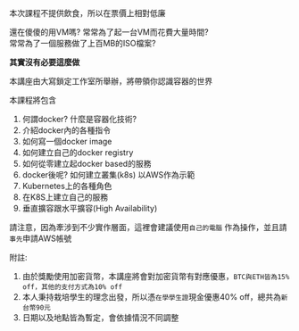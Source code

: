 <p color="red">本次課程不提供飲食，所以在票價上相對低廉</p>

還在傻傻的用VM嗎? 常常為了起一台VM而花費大量時間?  
常常為了一個服務做了上百MB的ISO檔案?

**其實沒有必要這麼做**

本講座由大寫鎖定工作室所舉辦，將帶領你認識容器的世界  

本課程將包含
1. 何謂docker? 什麼是容器化技術?
2. 介紹docker內的各種指令
3. 如何寫一個docker image
4. 如何建立自己的docker registry
5. 如何從零建立起docker based的服務
6. docker後呢? 如何建立叢集(k8s) 以AWS作為示範
7. Kubernetes上的各種角色
8. 在K8S上建立自己的服務
9. 垂直擴容跟水平擴容(High Availability)

請注意，因為牽涉到不少實作層面，這裡會建議使用`自己的電腦` 作為操作，並且請`事先`申請AWS帳號

附註:
1. 由於獎勵使用加密貨幣，本講座將會對加密貨幣有對應優惠，`BTC與ETH皆為15% off，其他的支付方式為10% off`
2. 本人秉持栽培學生的理念出發，所以憑`在學學生證`現金優惠40% off，總共為`新台幣90元`
3. 日期以及地點皆為暫定，會依據情況不同調整
